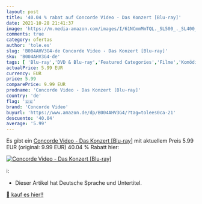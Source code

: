 ```yaml
---
layout: post
title: '40.04 % rabat auf Concorde Video - Das Konzert [Blu-ray]'
date: 2021-10-28 21:41:37
image: 'https://m.media-amazon.com/images/I/61NCmmMmTQL._SL500_._SL400_.jpg'
comments: true
category: ofertas
author: 'tole.es'
slug: 'B004AHV3G4-de Concorde Video - Das Konzert [Blu-ray]'
sku: 'B004AHV3G4-de'
tags: [ 'Blu-ray','DVD & Blu-ray','Featured Categories','Filme','Komödie & Unterhaltung','concorde video', ]
actualPrice: 5.99 EUR
currency: EUR
price: 5.99
comparePrice: 9.99 EUR
prodname: 'Concorde Video - Das Konzert [Blu-ray]'
country: 'de'
flag: '🇩🇪'
brand: 'Concorde Video'
buyurl: 'https://www.amazon.de/dp/B004AHV3G4/?tag=tolees0ca-21'
descuento: '40.04'
average: '5.99'
---
```


Es gibt ein [Concorde Video - Das Konzert [Blu-ray]](https://www.amazon.de/dp/B004AHV3G4/?tag=tolees0ca-21) mit aktuellem Preis 5.99 EUR (original: 9.99 EUR) 40.04 % Rabatt hier:

[![Concorde Video - Das Konzert [Blu-ray]](https://m.media-amazon.com/images/I/61NCmmMmTQL._SL500_._SL400_.jpg)](https://www.amazon.de/dp/B004AHV3G4/?tag=tolees0ca-21)

ℹ️:

- Dieser Artikel hat Deutsche Sprache und Untertitel.

[🛒 kauf es hier!!](https://www.amazon.de/dp/B004AHV3G4/?tag=tolees0ca-21)
